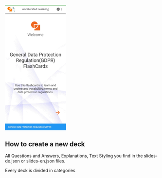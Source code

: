 <div align=left>
<img width="200" src="./images/homeFlash.jpg" src="./images/categoryFlash.jpg"/>
</div>


## How to create a new deck  

All Questions and Answers, Explanations, Text Styling you find in the slides-de.json or slides-en.json files.  

Every deck is divided in categories




